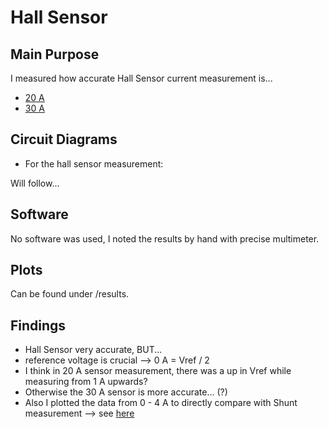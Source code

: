 # Hall Sensor

## Main Purpose

I measured how accurate Hall Sensor current measurement is...

- [20 A](https://www.reichelt.de/entwicklerboards-stromsensor-modul-20-a-5-v-acs712elc-debo-sens-20a-p282569.html?&nbc=1&trstct=lsbght_sldr::282584)
- [30 A](https://www.reichelt.de/entwicklerboards-stromsensor-bis-30-a-acs712elc-30a-debo1-sen-strom-p282584.html?&nbc=1&trstct=lsbght_sldr::282569)

## Circuit Diagrams

- For the hall sensor measurement:

Will follow...

## Software

No software was used, I noted the results by hand with precise multimeter.

## Plots

Can be found under /results.

## Findings

- Hall Sensor very accurate, BUT...
- reference voltage is crucial --> 0 A = Vref / 2
- I think in 20 A sensor measurement, there was a up in Vref while measuring from 1 A upwards?
- Otherwise the 30 A sensor is more accurate... (?)
- Also I plotted the data from 0 - 4 A to directly compare with Shunt measurement --> see [here](https://github.com/PaulusElektrus/MA-Plots/tree/main/Shunt)